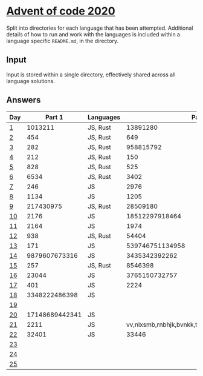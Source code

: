 # [Advent of code 2020](https://adventofcode.com/2020/)

Split into directories for each language that has been attempted. Additional
details of how to run and work with the languages is included within a language
specific `README.md`, in the directory.

## Input

Input is stored within a single directory, effectively shared across all
language solutions.

## Answers

| Day                                        | Part 1         | Languages | Part 2                                            | Languages |
| ---                                        | -------        | --------- | -------                                           | --------- |
| [1](https://adventofcode.com/2020/day/1)   | 1013211        | JS, Rust  | 13891280                                          | JS, Rust  |
| [2](https://adventofcode.com/2020/day/2)   | 454            | JS, Rust  | 649                                               | JS, Rust  |
| [3](https://adventofcode.com/2020/day/3)   | 282            | JS, Rust  | 958815792                                         | JS, Rust  |
| [4](https://adventofcode.com/2020/day/4)   | 212            | JS, Rust  | 150                                               | JS, Rust  |
| [5](https://adventofcode.com/2020/day/5)   | 828            | JS, Rust  | 525                                               | JS, Rust  |
| [6](https://adventofcode.com/2020/day/6)   | 6534           | JS, Rust  | 3402                                              | JS, Rust  |
| [7](https://adventofcode.com/2020/day/7)   | 246            | JS        | 2976                                              | JS        |
| [8](https://adventofcode.com/2020/day/8)   | 1134           | JS        | 1205                                              | JS        |
| [9](https://adventofcode.com/2020/day/9)   | 217430975      | JS, Rust  | 28509180                                          | JS, Rust  |
| [10](https://adventofcode.com/2020/day/10) | 2176           | JS        | 18512297918464                                    | JS        |
| [11](https://adventofcode.com/2020/day/11) | 2164           | JS        | 1974                                              | JS        |
| [12](https://adventofcode.com/2020/day/12) | 938            | JS, Rust  | 54404                                             | JS, Rust  |
| [13](https://adventofcode.com/2020/day/13) | 171            | JS        | 539746751134958                                   | JS        |
| [14](https://adventofcode.com/2020/day/14) | 9879607673316  | JS        | 3435342392262                                     | JS        |
| [15](https://adventofcode.com/2020/day/15) | 257            | JS, Rust  | 8546398                                           | JS, Rust  |
| [16](https://adventofcode.com/2020/day/16) | 23044          | JS        | 3765150732757                                     | JS        |
| [17](https://adventofcode.com/2020/day/17) | 401            | JS        | 2224                                              | JS        |
| [18](https://adventofcode.com/2020/day/18) | 3348222486398  | JS        |                                                   |           |
| [19](https://adventofcode.com/2020/day/19) |                |           |                                                   |           |
| [20](https://adventofcode.com/2020/day/20) | 17148689442341 | JS        |                                                   |           |
| [21](https://adventofcode.com/2020/day/21) | 2211           | JS        | vv,nlxsmb,rnbhjk,bvnkk,ttxvphb,qmkz,trmzkcfg,jpvz | JS        |
| [22](https://adventofcode.com/2020/day/22) | 32401          | JS        | 33446                                             | JS        |
| [23](https://adventofcode.com/2020/day/23) |                |           |                                                   |           |
| [24](https://adventofcode.com/2020/day/24) |                |           |                                                   |           |
| [25](https://adventofcode.com/2020/day/25) |                |           |                                                   |           |
